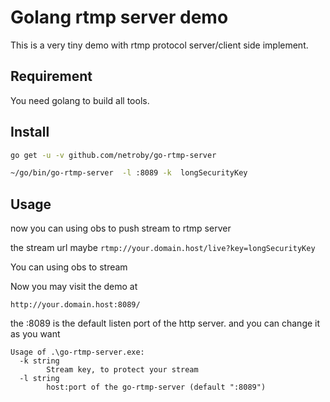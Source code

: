 # Golang rtmp server demo

This is a very tiny demo with rtmp protocol server/client side implement.

## Requirement

You need golang to build all tools. 

## Install

```bash
go get -u -v github.com/netroby/go-rtmp-server

~/go/bin/go-rtmp-server  -l :8089 -k  longSecurityKey
```


## Usage


now you can using obs to push stream to rtmp server


the stream url maybe ```rtmp://your.domain.host/live?key=longSecurityKey```

You can using obs to stream 

Now you may visit the demo at 
```
http://your.domain.host:8089/
```

the :8089 is the default listen port of the http server. and you can change it as you want

```
Usage of .\go-rtmp-server.exe:
  -k string
        Stream key, to protect your stream
  -l string
        host:port of the go-rtmp-server (default ":8089")
```